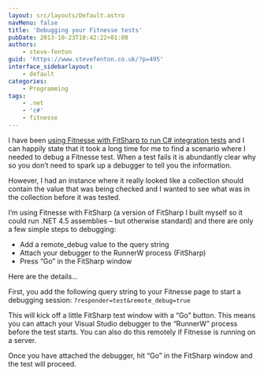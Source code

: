 ```yaml
---
layout: src/layouts/Default.astro
navMenu: false
title: 'Debugging your Fitnesse tests'
pubDate: 2013-10-23T10:42:22+01:00
authors:
    - steve-fenton
guid: 'https://www.stevefenton.co.uk/?p=495'
interface_sidebarlayout:
    - default
categories:
    - Programming
tags:
    - .net
    - 'c#'
    - fitnesse
---
```


I have been [using Fitnesse with FitSharp to run C# integration tests](/2013/10/Using-Fitnesse-For-Dot-Net/) and I can happily state that it took a long time for me to find a scenario where I needed to debug a Fitnesse test. When a test fails it is abundantly clear why so you don’t need to spark up a debugger to tell you the information.

However, I had an instance where it really looked like a collection should contain the value that was being checked and I wanted to see what was in the collection before it was tested.

I’m using Fitnesse with FitSharp (a version of FitSharp I built myself so it could run .NET 4.5 assemblies – but otherwise standard) and there are only a few simple steps to debugging:

- Add a remote\_debug value to the query string
- Attach your debugger to the RunnerW process (FitSharp)
- Press “Go” in the FitSharp window

Here are the details…

First, you add the following query string to your Fitnesse page to start a debugging session: `?responder=test&remote_debug=true`

This will kick off a little FitSharp test window with a “Go” button. This means you can attach your Visual Studio debugger to the “RunnerW” process before the test starts. You can also do this remotely if Fitnesse is running on a server.

Once you have attached the debugger, hit “Go” in the FitSharp window and the test will proceed.